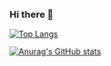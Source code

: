 ### Hi there 👋

[![Top Langs](https://github-readme-stats.vercel.app/api/top-langs/?username=minsiks)](https://github.com/miniks/github-readme-stats)

[![Anurag's GitHub stats](https://github-readme-stats.vercel.app/api?username=minsiks)](https://github.com/minsiks/github-readme-stats)
<!--
**minsiks/minsiks** is a ✨ _special_ ✨ repository because its `README.md` (this file) appears on your GitHub profile.

Here are some ideas to get you started:

- 🔭 I’m currently working on ...
- 🌱 I’m currently learning ...
- 👯 I’m looking to collaborate on ...
- 🤔 I’m looking for help with ...
- 💬 Ask me about ...
- 📫 How to reach me: ...
- 😄 Pronouns: ...
- ⚡ Fun fact: ...
-->
